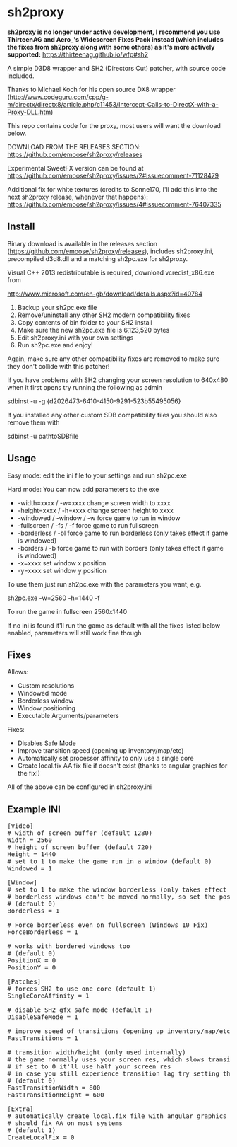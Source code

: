 sh2proxy
========

**sh2proxy is no longer under active development, I recommend you use ThirteenAG and Aero_'s Widescreen Fixes Pack instead (which includes the fixes from sh2proxy along with some others) as it's more actively supported:** https://thirteenag.github.io/wfp#sh2

A simple D3D8 wrapper and SH2 (Directors Cut) patcher, with source code included.

Thanks to Michael Koch for his open source DX8 wrapper
(http://www.codeguru.com/cpp/g-m/directx/directx8/article.php/c11453/Intercept-Calls-to-DirectX-with-a-Proxy-DLL.htm)

This repo contains code for the proxy, most users will want the download below.

DOWNLOAD FROM THE RELEASES SECTION: https://github.com/emoose/sh2proxy/releases

Experimental SweetFX version can be found at https://github.com/emoose/sh2proxy/issues/2#issuecomment-71128479

Additional fix for white textures (credits to Sonne170, I'll add this into the next sh2proxy release, whenever that happens): https://github.com/emoose/sh2proxy/issues/4#issuecomment-76407335

Install
-------

Binary download is available in the releases section (https://github.com/emoose/sh2proxy/releases), includes sh2proxy.ini, precompiled d3d8.dll and a matching sh2pc.exe for sh2proxy.

Visual C++ 2013 redistributable is required, download vcredist_x86.exe from

http://www.microsoft.com/en-gb/download/details.aspx?id=40784


1. Backup your sh2pc.exe file
2. Remove/uninstall any other SH2 modern compatibility fixes
3. Copy contents of bin folder to your SH2 install
4. Make sure the new sh2pc.exe file is 6,123,520 bytes
5. Edit sh2proxy.ini with your own settings
6. Run sh2pc.exe and enjoy!

Again, make sure any other compatibility fixes are removed to make sure they don't collide with this patcher!


If you have problems with SH2 changing your screen resolution to 640x480 when it first opens try running the following as admin

sdbinst -u -g {d2026473-6410-4150-9291-523b55495056}


If you installed any other custom SDB compatibility files you should also remove them with

sdbinst -u pathtoSDBfile


Usage
-------
Easy mode: edit the ini file to your settings and run sh2pc.exe


Hard mode: You can now add parameters to the exe

- -width=xxxx / -w=xxxx		change screen width to xxxx
- -height=xxxx / -h=xxxx		change screen height to xxxx
- -windowed / -window / -w	force game to run in window
- -fullscreen / -fs / -f		force game to run fullscreen
- -borderless / -bl		force game to run borderless (only takes effect if game is windowed)
- -borders / -b			force game to run with borders (only takes effect if game is windowed)
- -x=xxxx				set window x position
- -y=xxxx				set window y position

To use them just run sh2pc.exe with the parameters you want, e.g.

sh2pc.exe -w=2560 -h=1440 -f

To run the game in fullscreen 2560x1440


If no ini is found it'll run the game as default with all the fixes listed below enabled, parameters will still work fine though


Fixes
-------
Allows:
- Custom resolutions
- Windowed mode
- Borderless window
- Window positioning
- Executable Arguments/parameters

Fixes:
- Disables Safe Mode
- Improve transition speed (opening up inventory/map/etc)
- Automatically set processor affinity to only use a single core
- Create local.fix AA fix file if doesn't exist (thanks to angular graphics for the fix!)

All of the above can be configured in sh2proxy.ini

Example INI
-------
<pre>
[Video]
# width of screen buffer (default 1280)
Width = 2560
# height of screen buffer (default 720)
Height = 1440
# set to 1 to make the game run in a window (default 0)
Windowed = 1

[Window]
# set to 1 to make the window borderless (only takes effect if windowed is enabled)
# borderless windows can't be moved normally, so set the position below
# (default 0)
Borderless = 1

# Force borderless even on fullscreen (Windows 10 Fix)
ForceBorderless = 1

# works with bordered windows too
# (default 0)
PositionX = 0
PositionY = 0

[Patches]
# forces SH2 to use one core (default 1)
SingleCoreAffinity = 1

# disable SH2 gfx safe mode (default 1)
DisableSafeMode = 1

# improve speed of transitions (opening up inventory/map/etc) (default 1)
FastTransitions = 1

# transition width/height (only used internally)
# the game normally uses your screen res, which slows transitions a lot (3-4s transition time for no reason at all!)
# if set to 0 it'll use half your screen res
# in case you still experience transition lag try setting this to a sensible value, 1280x720 is a good choice
# (default 0)
FastTransitionWidth = 800
FastTransitionHeight = 600

[Extra]
# automatically create local.fix file with angular graphics local.fix file
# should fix AA on most systems
# (default 1)
CreateLocalFix = 0
</pre>
